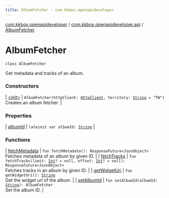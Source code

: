 ```yaml
---
title: AlbumFetcher - com.kkbox.openapideveloper
---
```


[com.kkbox.openapideveloper](../../index.html) / [com.kkbox.openapideveloper.api](../index.html) / [AlbumFetcher](.)

# AlbumFetcher

`class AlbumFetcher`

Get metadata and tracks of an album.

### Constructors

| [&lt;init&gt;](-init-.html) | `AlbumFetcher(httpClient: `[`HttpClient`](../-http-client/index.html)`, territory: `[`String`](https://kotlinlang.org/api/latest/jvm/stdlib/kotlin/-string/index.html)` = "TW")`<br>Creates an album fetcher. |

### Properties

| [albumId](album-id.html) | `lateinit var albumId: `[`String`](https://kotlinlang.org/api/latest/jvm/stdlib/kotlin/-string/index.html) |

### Functions

| [fetchMetadata](fetch-metadata.html) | `fun fetchMetadata(): ResponseFuture<JsonObject>`<br>Fetches metadata of an album by given ID. |
| [fetchTracks](fetch-tracks.html) | `fun fetchTracks(limit: `[`Int`](https://kotlinlang.org/api/latest/jvm/stdlib/kotlin/-int/index.html)`? = null, offset: `[`Int`](https://kotlinlang.org/api/latest/jvm/stdlib/kotlin/-int/index.html)`? = null): ResponseFuture<JsonObject>`<br>Fetches tracks in an album by given ID. |
| [getWidgetUri](get-widget-uri.html) | `fun getWidgetUri(): `[`String`](https://kotlinlang.org/api/latest/jvm/stdlib/kotlin/-string/index.html)<br>Get the widget url of the album. |
| [setAlbumId](set-album-id.html) | `fun setAlbumId(albumId: `[`String`](https://kotlinlang.org/api/latest/jvm/stdlib/kotlin/-string/index.html)`): AlbumFetcher`<br>Set the album ID. |

